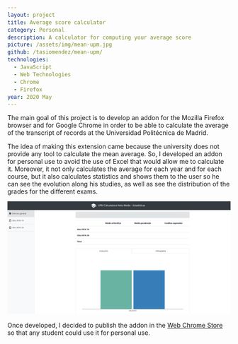 ```yaml
---
layout: project
title: Average score calculator
category: Personal
description: A calculator for computing your average score
picture: /assets/img/mean-upm.jpg
github: /tasiomendez/mean-upm/
technologies:
  - JavaScript
  - Web Technologies
  - Chrome
  - Firefox
year: 2020 May
---
```


The main goal of this project is to develop an addon for the Mozilla Firefox browser and for Google Chrome in order to be able to calculate the average of the transcript of records at the Universidad Politécnica de Madrid.

The idea of making this extension came because the university does not provide any tool to calculate the mean average. So, I developed an addon for personal use to avoid the use of Excel that would allow me to calculate it. Moreover, it not only calculates the average for each year and for each course, but it also calculates statistics and shows them to the user so he can see the evolution along his studies, as well as see the distribution of the grades for the different exams.

![Statistics example](https://raw.githubusercontent.com/tasiomendez/mean-upm/master/docs/statistics.png)

Once developed, I decided to publish the addon in the [Web Chrome Store](https://chrome.google.com/webstore/detail/calculadora-nota-media-up/aaddcgfkamakcndombcojcaehjoanpkj) so that any student could use it for personal use.
